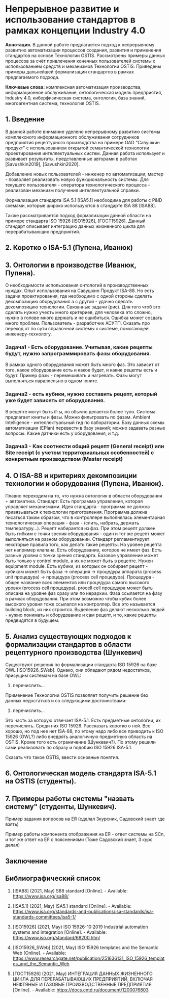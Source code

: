 # Непрерывное развитие и использование стандартов в рамках концепции Industry 4.0

**Аннотация.**  В данной работе предлагается подход к непрерывному развитию автоматизации процессов создания, развития и применения стандартов на основе Технологии OSTIS. Рассмотрены примеры данных процессов за счёт привлечения конечных пользователей системы с использованием средств и механизмов Технологии OSTIS. Приведены примеры дальнейшей формализации стандартов в рамках предлагаемого подхода.

**Ключевые слова:** комплексная автоматизация производства, информационное обслуживание, онтологическая модель предприятия, Industry 4.0, киберфизическая система, онтология, база знаний, многоагентная система, технология OSTIS.

## 1. Введение

В данной работе внимание уделено непрерывному развитию системы комплексного информационного обслуживания сотрудников предприятия рецептурного производства на примере ОАО "Савушкин продукт" с использованием открытой семантической технологии проектирования интеллектуальных систем. Данная работа использует и развивает результаты, представленные авторами в работах [Savushkin2019], [Savushkin2020].

Добавление новых пользователей - инженер по автоматизации, мастер - позволяет реализовать новую функциональность системы. Для текущего пользователя - оператора технологического процесса - реализован механизм получения интеллектуальной справки.

Формализация стандарта ISA 5.1 [ISA5.1] необходима для работы с P&ID схемами, которые широко используются в стандарте ISA 88 [ISA88].

Также рассматривается подход формализации данной области на примере стандарта ISO 15926 [ISO15926], [ГОСТ15926]. Данный стандарт описывает интеграцию данных жизненного цикла для перерабатывающих предприятий.

## 2. Коротко о ISA-5.1 (Пупена, Иванюк)

## 3. Онтологии в производстве (Иванюк, Пупена).
О необходимости использования онтологий в производственных нуждах. Опыт использования на Савушкин Продукт ISA-88. Но есть задачи проектирования, где необходимо с одной стороны сделать декомпозицию оборудования а с другой - удачно сделать декомпозицию технологии. Связанные задачи (рис). Для того чтоб это сделать нужно учесть много критериев, для человека это сложно, нужно в голове много держать и не ошибиться. Ошибка может создать много проблем. Пользователь - разработчик АСУТП.
Сказать про переход от по сути справочной системы к системе, помогающей инженеру-технологу.

### Задача1 - Есть оборудование. Учитывая, какие рецепты будут, нужно запрограммировать фазы оборудования.

В рамках одного оборудования может быть много фаз. Это зависит от того, какое оборудование есть и какое будет, и какие рецепты есть и будут. Пример фазы - перемешивать и нагревать. Фазы могут выполняться параллельно в
одном юните.

### Задача2 - есть кубики, нужно составить рецепт, который уже будет зависеть от оборудования.

В рецепте могут быть if-ы, но обычно делается более тупо. Система предлагает юниты и фазы. Можно фильтровать по фазам. Ambient Intelligence - интеллектуальный гид по лаборатории. Базу данных схемы автоматизации (EPlan) перевести в базу знаний; можно задавать разные вопросы. Какие датчики есть у оборудования, и т.д.

### Задача3 - Как соотнести общий рецепт (General receipt) или Site receipt (с учетом территориальных особенностей) с конкретным производством (Master receipt)

## 4. О ISA-88 и критериях декомпозиции технологии и оборудования (Пупена, Иванюк).
Плавно переходим на то, что нужна онтология в области оборудования + автоматика. Стандарт: Есть программа управления, которая управляет механизмами. Идея стандарта - программа не должна привязываться к технологии приготовления. Программа должна писаться таким образом, что в контроллере выполнялась элементарная технологическая операция - фаза - (слить, набрать, держать температуру...). Рецепт набирается из фаз. При этом рецепт должен быть гибким с точки зрения оборудования - один и тот же рецепт может выполняться на разном оборудовании. Стандарт регламентирует некоторые правила того, как делать такие рецепты. На уровне рецепта нет например клапана. Есть оборудование, которое не имеет фаз. Есть разные уровни с точки зрения стандарта. Базовое управление может быть только у control module, а их не может быть в рецепте. Нужен equipment module.
Есть кубики, из которых он собирает рецепт - кубиком может быть фаза -> операция -> процедура аппарата (process unit процедура) -> процедура (process cell процедура). Процедура - общее название всех элементов или процедура самого высокого уровня (process cell процедура). procell cell процедура может быть описана на уровне фаз сразу или по иерархии. Фаза ссылается на фазу в рамках оборудования. При этом возможно чтобы кубик более высокого уровня тоже ссылался на контроллер. Все это называется building block, из них строится. Выделение фаз делают несколько людей - нужно понимать и оборудование и сам рецепт, и то, какие рецепты предвидятся в будущем.

## 5. Анализ существующих подходов к формализации стандартов в области рецептурного производства (Шункевич)

Существуют решения по формализации стандарта ISO 15926 на базе OWL [ISO15926_SWeb]. Однако, они обладают рядом недостатков, присущим системам на базе OWL:

1. перечислить...

Применение Технологии OSTIS позволяет получить решение без данных недостатков и со следующими достоинствами:

1. перечислить...

Это часть за которую отвечает ISA-5.1. Есть предметные онтологии, их перечислить. Среди них ISO 15926. Рассказать коротко о ней. Все хорошо, но под нее нет ISA-88, по этому надо либо все приводить к ISO 15926 (OWL?) либо внедрять аналогичную предметную область на OSTIS. Кроме того есть ограничение (Шункевич?). По этому решили сами реализовать по образу и подобию ISO 15926 ISA-5.1.

Сказать что такое OSTIS, ввести основные понятия.

## 6. Онтологическая модель стандарта ISA-5.1 на OSTIS (студенты).

## 7. Примеры работы системы "назвать систему" (студенты, Шункевич).

Пример задания вопросов на ЕЯ (сделал 3курсник, Садовский знает где взять)

Пример работы компонента отображения на ЕЯ - ответ системы на SCn, и тот же ответ на ЕЯ с пояснениями (Тоже Садовский знает, 3 курс делал)

## Заключение

## Библиографический список

1. [ISA88] (2021, May) S88 standard [Online]. - Available: https://www.isa.org/isa88/
2. [ISA5.1] (2021, May) ISA5.1 standard [Online]. - Available: https://www.isa.org/standards-and-publications/isa-standards/isa-standards-committees/isa5-1/
3. [ISO15926] (2021, May) ISO 15926-10:2019 Industrial automation systems and integration [Online]. - Available: https://www.iso.org/standard/68200.html

4. [ISO15926_SWeb] (2021, May) ISO 15926 templates and the Semantic Web [Online]. - Available: https://www.researchgate.net/publication/251636131_ISO_15926_templates_and_the_Semantic_Web
5. [ГОСТ15926] (2021, May) ИНТЕГРАЦИЯ ДАННЫХ ЖИЗНЕННОГО ЦИКЛА ДЛЯ ПЕРЕРАБАТЫВАЮЩИХ ПРЕДПРИЯТИЙ, ВКЛЮЧАЯ НЕФТЯНЫЕ И ГАЗОВЫЕ ПРОИЗВОДСТВЕННЫЕ ПРЕДПРИЯТИЯ [Online]. - Available: https://docs.cntd.ru/document/1200076803
